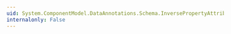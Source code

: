```yaml
---
uid: System.ComponentModel.DataAnnotations.Schema.InversePropertyAttribute
internalonly: False
---
```

